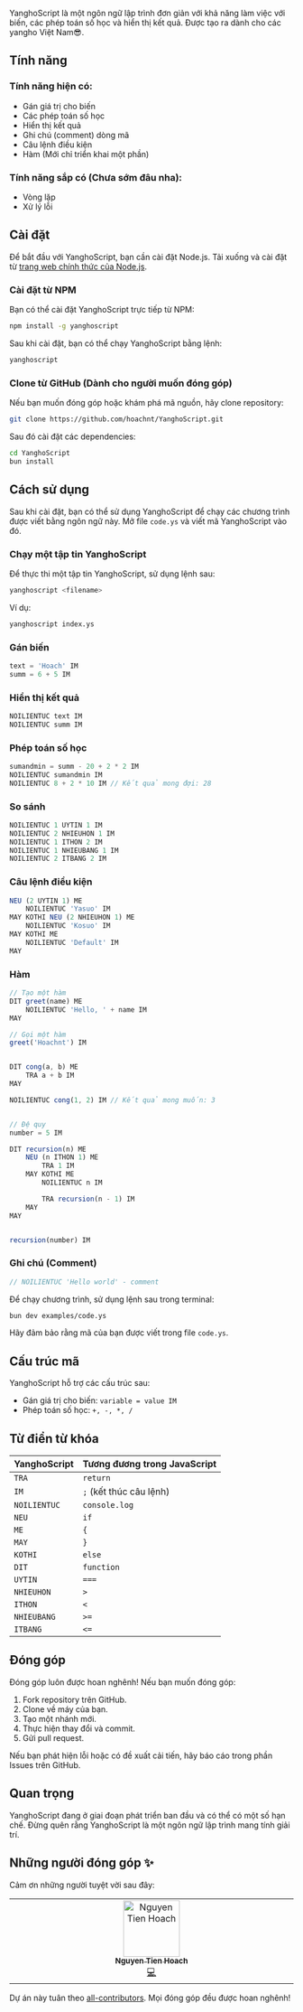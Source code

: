 YanghoScript là một ngôn ngữ lập trình đơn giản với khả năng làm việc với biến, các phép toán số học và hiển thị kết quả. Được tạo ra dành cho các yangho Việt Nam😎.

## Tính năng

### Tính năng hiện có:

-   Gán giá trị cho biến
-   Các phép toán số học
-   Hiển thị kết quả
-   Ghi chú (comment) dòng mã
-   Câu lệnh điều kiện
-   Hàm (Mới chỉ triển khai một phần)

### Tính năng sắp có (Chưa sớm đâu nha):

-   Vòng lặp
-   Xử lý lỗi

## Cài đặt

Để bắt đầu với YanghoScript, bạn cần cài đặt Node.js. Tải xuống và cài đặt từ [trang web chính thức của Node.js](https://nodejs.org/).

### Cài đặt từ NPM

Bạn có thể cài đặt YanghoScript trực tiếp từ NPM:

```bash
npm install -g yanghoscript
```

Sau khi cài đặt, bạn có thể chạy YanghoScript bằng lệnh:

```bash
yanghoscript
```

### Clone từ GitHub (Dành cho người muốn đóng góp)

Nếu bạn muốn đóng góp hoặc khám phá mã nguồn, hãy clone repository:

```bash
git clone https://github.com/hoachnt/YanghoScript.git
```

Sau đó cài đặt các dependencies:

```bash
cd YanghoScript
bun install
```

## Cách sử dụng

Sau khi cài đặt, bạn có thể sử dụng YanghoScript để chạy các chương trình được viết bằng ngôn ngữ này. Mở file `code.ys` và viết mã YanghoScript vào đó.

### Chạy một tập tin YanghoScript

Để thực thi một tập tin YanghoScript, sử dụng lệnh sau:

```bash
yanghoscript <filename>
```

Ví dụ:

```bash
yanghoscript index.ys
```

### Gán biến

```javascript
text = 'Hoach' IM
summ = 6 + 5 IM
```

### Hiển thị kết quả

```javascript
NOILIENTUC text IM
NOILIENTUC summ IM
```

### Phép toán số học

```javascript
sumandmin = summ - 20 + 2 * 2 IM
NOILIENTUC sumandmin IM
NOILIENTUC 8 + 2 * 10 IM // Kết quả mong đợi: 28
```

### So sánh

```javascript
NOILIENTUC 1 UYTIN 1 IM
NOILIENTUC 2 NHIEUHON 1 IM
NOILIENTUC 1 ITHON 2 IM
NOILIENTUC 1 NHIEUBANG 1 IM
NOILIENTUC 2 ITBANG 2 IM
```

### Câu lệnh điều kiện

```javascript
NEU (2 UYTIN 1) ME
    NOILIENTUC 'Yasuo' IM
MAY KOTHI NEU (2 NHIEUHON 1) ME
    NOILIENTUC 'Kosuo' IM
MAY KOTHI ME
    NOILIENTUC 'Default' IM
MAY
```

### Hàm

```javascript
// Tạo một hàm
DIT greet(name) ME
    NOILIENTUC 'Hello, ' + name IM
MAY

// Gọi một hàm
greet('Hoachnt') IM


DIT cong(a, b) ME
    TRA a + b IM
MAY

NOILIENTUC cong(1, 2) IM // Kết quả mong muốn: 3


// Đệ quy
number = 5 IM

DIT recursion(n) ME
    NEU (n ITHON 1) ME
        TRA 1 IM
    MAY KOTHI ME
        NOILIENTUC n IM

        TRA recursion(n - 1) IM
    MAY
MAY


recursion(number) IM
```

### Ghi chú (Comment)

```javascript
// NOILIENTUC 'Hello world' - comment
```

Để chạy chương trình, sử dụng lệnh sau trong terminal:

```bash
bun dev examples/code.ys
```

Hãy đảm bảo rằng mã của bạn được viết trong file `code.ys`.

## Cấu trúc mã

YanghoScript hỗ trợ các cấu trúc sau:

-   Gán giá trị cho biến: `variable = value IM`
-   Phép toán số học: `+, -, *, /`

## Từ điển từ khóa

| YanghoScript | Tương đương trong JavaScript |
| ------------ | ---------------------------- |
| `TRA`        | `return`                     |
| `IM`         | `;` (kết thúc câu lệnh)      |
| `NOILIENTUC` | `console.log`                |
| `NEU`        | `if`                         |
| `ME`         | `{`                          |
| `MAY`        | `}`                          |
| `KOTHI`      | `else`                       |
| `DIT`        | `function`                   |
| `UYTIN`      | `===`                        |
| `NHIEUHON`   | `>`                          |
| `ITHON`      | `<`                          |
| `NHIEUBANG`  | `>=`                         |
| `ITBANG`     | `<=`                         |

## Đóng góp

Đóng góp luôn được hoan nghênh! Nếu bạn muốn đóng góp:

1. Fork repository trên GitHub.
2. Clone về máy của bạn.
3. Tạo một nhánh mới.
4. Thực hiện thay đổi và commit.
5. Gửi pull request.

Nếu bạn phát hiện lỗi hoặc có đề xuất cải tiến, hãy báo cáo trong phần Issues trên GitHub.

## Quan trọng

YanghoScript đang ở giai đoạn phát triển ban đầu và có thể có một số hạn chế. Đừng quên rằng YanghoScript là một ngôn ngữ lập trình mang tính giải trí.

## Những người đóng góp ✨

Cảm ơn những người tuyệt vời sau đây:

<!-- ALL-CONTRIBUTORS-LIST:START - Do not remove or modify this section -->
<!-- prettier-ignore-start -->
<!-- markdownlint-disable -->
<table>
  <tbody>
    <tr>
      <td align="center" valign="top" width="14.28%"><a href="https://hoachnt.com/"><img src="https://avatars.githubusercontent.com/u/91771575?v=4?s=100" width="100px;" alt="Nguyen Tien Hoach"/><br /><sub><b>Nguyen Tien Hoach</b></sub></a><br /><a href="https://github.com/hoachnt/YanghoScript/commits?author=hoachnt" title="Code">💻</a></td>
    </tr>
  </tbody>
</table>

<!-- markdownlint-restore -->
<!-- prettier-ignore-end -->

<!-- ALL-CONTRIBUTORS-LIST:END -->

Dự án này tuân theo [all-contributors](https://github.com/all-contributors/all-contributors). Mọi đóng góp đều được hoan nghênh!
